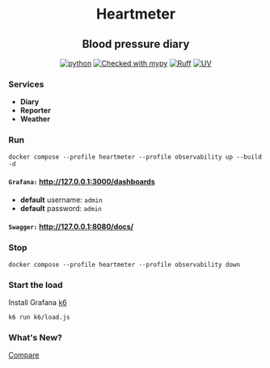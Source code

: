 <div align="center">

# Heartmeter
## Blood pressure diary

[![python](https://img.shields.io/badge/python-3.13-blue)](https://www.python.org/)
[![Checked with mypy](https://www.mypy-lang.org/static/mypy_badge.svg)](https://mypy-lang.org/)
[![Ruff](https://img.shields.io/endpoint?url=https://raw.githubusercontent.com/astral-sh/ruff/main/assets/badge/v2.json)](https://github.com/astral-sh/ruff)
[![UV](https://img.shields.io/endpoint?url=https://raw.githubusercontent.com/astral-sh/uv/main/assets/badge/v0.json)](https://github.com/astral-sh/uv)

</div>

### Services
- **Diary**
- **Reporter**
- **Weather**

### Run

```shell
docker compose --profile heartmeter --profile observability up --build -d
```

#### `Grafana:` http://127.0.0.1:3000/dashboards
- **default** username: `admin`
- **default** password: `admin`
#### `Swagger:` http://127.0.0.1:8080/docs/

### Stop
```shell
docker compose --profile heartmeter --profile observability down
```

### Start the load
Install Grafana [k6](https://grafana.com/docs/k6/latest/set-up/install-k6/)

```shell
k6 run k6/load.js
```

### What's New?

[Compare](https://github.com/draincoder/heartmeter/compare/0-simple...1-structlog)
